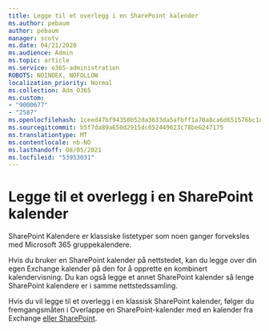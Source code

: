 ```yaml
---
title: Legge til et overlegg i en SharePoint kalender
ms.author: pebaum
author: pebaum
manager: scotv
ms.date: 04/21/2020
ms.audience: Admin
ms.topic: article
ms.service: o365-administration
ROBOTS: NOINDEX, NOFOLLOW
localization_priority: Normal
ms.collection: Adm_O365
ms.custom:
- "9000677"
- "2587"
ms.openlocfilehash: 1ceed47bf94350b52da3633da5afbff1a70a8ca6d651576bc1d89acdbaf7af65
ms.sourcegitcommit: b5f7da89a650d2915dc652449623c78be6247175
ms.translationtype: MT
ms.contentlocale: nb-NO
ms.lasthandoff: 08/05/2021
ms.locfileid: "53953031"
---
```

# <a name="adding-an-overlay-to-a-sharepoint-calendar"></a>Legge til et overlegg i en SharePoint kalender

SharePoint Kalendere er klassiske listetyper som noen ganger forveksles med Microsoft 365 gruppekalendere.
 
Hvis du bruker en SharePoint kalender på nettstedet, kan du legge over din egen Exchange kalender på den for å opprette en kombinert kalendervisning. Du kan også legge et annet SharePoint kalender så lenge SharePoint kalendere er i samme nettstedssamling.
 
Hvis du vil legge til et overlegg i en klassisk SharePoint kalender, følger du fremgangsmåten i Overlappe en SharePoint-kalender med en kalender fra Exchange [eller SharePoint](https://support.office.com/article/Overlay-a-SharePoint-calendar-with-a-calendar-from-Exchange-or-SharePoint-4CAEBE59-3994-4A94-9322-B31ABB8A5E9A).
